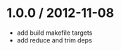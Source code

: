 
1.0.0 / 2012-11-08 
==================

  * add build makefile targets
  * add reduce and trim deps
